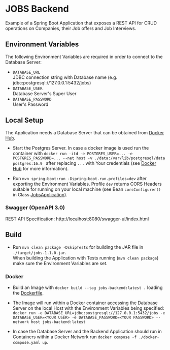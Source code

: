 # JOBS Backend

Example of a Spring Boot Application that exposes a REST API for CRUD operations on Companies, their Job offers and Job Interviews.

## Environment Variables

The following Environment Variables are required in order to connect to the Database Server:
- `DATABASE_URL`<br>JDBC connection string with Database name (e.g. jdbc:postgresql://127.0.0.1:5432/jobs)
- `DATABASE_USER`<br>Database Server's Super User
- `DATABASE_PASSWORD`<br>User's Password

## Local Setup

The Application needs a Database Server that can be obtained from [Docker Hub](https://hub.docker.com/_/postgres).

- Start the Postgres Server. In case a docker image is used run the container with `docker run -itd -e POSTGRES_USER=... -e POSTGRES_PASSWORD=... --net host -v ./data:/var/lib/postgresql/data postgres:16.9
` after replacing `...` with Your credentials (see [Docker Hub](https://hub.docker.com/_/postgres) for more information).

- Run `mvn spring-boot:run -Dspring-boot.run.profiles=dev` after exporting the Environment Variables. Profile `dev` returns CORS Headers suitable for running on your local machine (see Bean `corsConfigurer()` in Class [JobsApplication](./src/main/java/com/example/jobs/JobsApplication.java)).

### Swagger (OpenAPI 3.0)

REST API Specification: http://localhost:8080/swagger-ui/index.html

## Build

- Run `mvn clean package -DskipTests` for building the JAR file in `./target/jobs-1.1.0.jar`.<br>When building the Application with Tests running (`mvn clean package`) make sure the Environment Variables are set.

### Docker

- Build an Image with `docker build --tag jobs-backend:latest .` loading the [Dockerfile](./Dockerfile).

- The Image will run within a Docker container accessing the Database Server on the local Host with the Environment Variables being specified:<br>`docker run -e DATABASE_URL=jdbc:postgresql://127.0.0.1:5432/jobs -e DATABASE_USER=<YOUR USER> -e DATABASE_PASSWORD=<YOUR PASSWORD> --network host jobs-backend:latest`

- In case the Database Server and the Backend Application should run in Containers within a Docker Network run `docker compose -f ./docker-compose.yaml up`.
